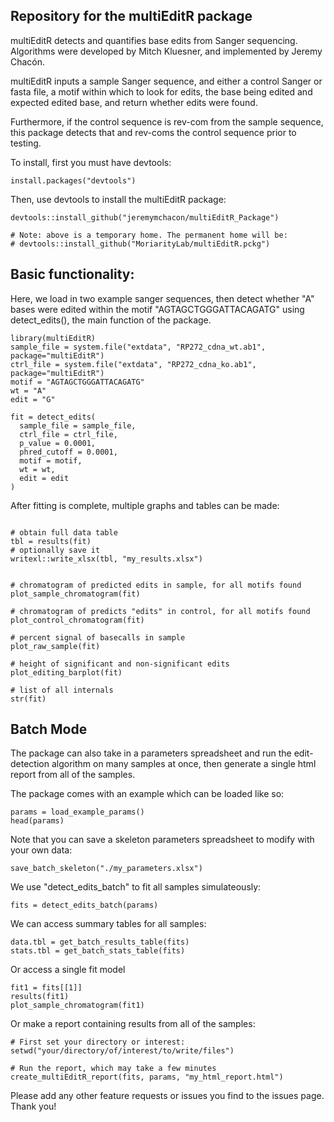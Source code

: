 ## Repository for the multiEditR package 

multiEditR detects and quantifies base edits from Sanger sequencing. Algorithms were developed by Mitch Kluesner, and implemented by Jeremy Chacón. 

multiEditR inputs a sample Sanger sequence, and either a control Sanger or fasta file, a motif within which to look for edits, the base being edited and expected edited base, and return whether edits were found.

Furthermore, if the control sequence is rev-com from the sample sequence, this package detects that and rev-coms the control sequence prior to testing.



To install, first you must have devtools:

```
install.packages("devtools")
```

Then, use devtools to install the multiEditR package:

```
devtools::install_github("jeremymchacon/multiEditR_Package")

# Note: above is a temporary home. The permanent home will be:
# devtools::install_github("MoriarityLab/multiEditR.pckg")

```

## Basic functionality:

Here, we load in two example sanger sequences, then detect whether "A" bases were edited within the motif "AGTAGCTGGGATTACAGATG" using detect_edits(), the main function of the package. 
```
library(multiEditR)
sample_file = system.file("extdata", "RP272_cdna_wt.ab1", package="multiEditR")
ctrl_file = system.file("extdata", "RP272_cdna_ko.ab1", package="multiEditR")
motif = "AGTAGCTGGGATTACAGATG"
wt = "A"
edit = "G"

fit = detect_edits(
  sample_file = sample_file,
  ctrl_file = ctrl_file,
  p_value = 0.0001, 
  phred_cutoff = 0.0001,
  motif = motif, 
  wt = wt, 
  edit = edit 
)
```

After fitting is complete, multiple graphs and tables can be made:

```

# obtain full data table 
tbl = results(fit)
# optionally save it
writexl::write_xlsx(tbl, "my_results.xlsx") 


# chromatogram of predicted edits in sample, for all motifs found
plot_sample_chromatogram(fit)

# chromatogram of predicts "edits" in control, for all motifs found
plot_control_chromatogram(fit)

# percent signal of basecalls in sample
plot_raw_sample(fit)

# height of significant and non-significant edits
plot_editing_barplot(fit)

# list of all internals
str(fit)
```

## Batch Mode

The package can also take in a parameters spreadsheet and run the edit-detection algorithm on many samples at once, then generate a single html report from all of the samples. 

The package comes with an example which can be loaded like so:

```
params = load_example_params()
head(params)
```

Note that you can save a skeleton parameters spreadsheet to modify with your own data:

```
save_batch_skeleton("./my_parameters.xlsx")
```

We use "detect_edits_batch" to fit all samples simulateously:

```
fits = detect_edits_batch(params)
```

We can access summary tables for all samples:

```
data.tbl = get_batch_results_table(fits)
stats.tbl = get_batch_stats_table(fits)
```

Or access a single fit model

```
fit1 = fits[[1]] 
results(fit1)
plot_sample_chromatogram(fit1)
```

Or make a report containing results from all of the samples:
```
# First set your directory or interest:
setwd("your/directory/of/interest/to/write/files")

# Run the report, which may take a few minutes
create_multiEditR_report(fits, params, "my_html_report.html")
```

Please add any other feature requests or issues you find to the issues page. Thank you!

